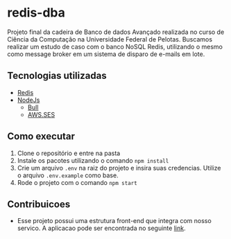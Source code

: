 # redis-dba

Projeto final da cadeira de Banco de dados Avançado realizada no curso de Ciência da Computação na Universidade Federal de Pelotas. Buscamos realizar um estudo de caso com o banco NoSQL Redis, utilizando o mesmo como message broker em um sistema de disparo de e-mails em lote.


## Tecnologias utilizadas

- [Redis](https://redis.io/)
- [NodeJs](https://nodejs.org/)
    - [Bull](https://github.com/OptimalBits/bull)
    - [AWS.SES](https://docs.aws.amazon.com/AWSJavaScriptSDK/latest/AWS/SES.html#constructor-property)

## Como executar

1. Clone o repositório e entre na pasta
2. Instale os pacotes utilizando o comando `npm install`
3. Crie um arquivo `.env` na raiz do projeto e insira suas credencias. Utilize o arquivo `.env.example` como base.
4. Rode o projeto com o comando `npm start`

## Contribuicoes

- Esse projeto possui uma estrutura front-end que integra com nosso servico. A aplicacao pode ser encontrada no seguinte [link](https://github.com/Fernanda-Kipper/membership-frontend).
